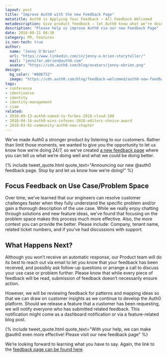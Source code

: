 ```yaml
---
layout: post
title: "Improve Auth0 with the new Feedback Page"
metatitle: Auth0 is Applying Your Feedback — All Feedback Welcomed
metadescription: Give product feedback — let Auth0 know what we’re doing well or what we could be doing better through our feedback page.
description: "Please help us improve Auth0 via our new Feedback Page"
date: 2018-09-21 08:30
category: PR, Features
is_non-tech: true
author:
  name: "Jenny O'Brien"
  url: "https://www.linkedin.com/in/jenny-o-brien-storyteller/"
  mail: "jennifer.obrien@auth0.com"
  avatar: "https://cdn.auth0.com/blog/avatars/jenny-obrien.png"
design:
  bg_color: "#006752"
  image: "https://cdn.auth0.com/blog/feedback-welcomed/auth0-new-feedback-page-logo.png"
tags:
- conference
- identiverse
- identity
- identity-management
- ciam
related:
- 2018-09-13-auth0-named-to-forbes-2018-cloud-100
- 2018-04-16-auth0-wins-infosec-2018-editors-choice-award
- 2018-03-01-community-auth0-new-chapter
---
```


We’ve made Auth0 a stronger product by listening to our customers. Rather than limit those moments, we wanted to give you the opportunity to let us know how we’re doing 24/7, so we’ve created [a new feedback page](https://auth0.com/feedback) where you can tell us what we’re doing well and what we could be doing better.

{% include tweet_quote.html quote_text="Announcing our new @auth0 feedback page. Stop by and let us know how we’re doing!" %}


## Focus Feedback on Use Case/Problem Space

Over time, we’ve learned that our engineers can resolve customer challenges faster when they fully understand the specific problem and/or gain a thorough description of the use case. While we really enjoy chatting through solutions and new feature ideas, we’ve found that focusing on the problem space makes this process much more effective. Also, the more context you can provide the better. Please include: Company, tenant name, related ticket numbers, and if you’ve had discussions with support.

## What Happens Next?

Although you won’t receive an automatic response, our Product team will do its best to reach out via email to let you know that your feedback has been received, and possibly ask follow-up questions or arrange a call to discuss your use case or problem further. Please know that while every piece of feedback will be read, submission of feedback doesn’t necessarily ensure action. 

However, we will be reviewing feedback for patterns and mapping ideas so that we can draw on customer insights as we continue to develop the Auth0 platform. Should we release a feature that a customer has been requesting, we will notify everyone who has submitted related feedback. This notification might come as a dashboard notification or via a feature-related blog post.

{% include tweet_quote.html quote_text="With your help, we can make @auth0 even more effective! Please visit our new feedback page" %}

We’re looking forward to learning what you have to say. Again, the link to the [feedback page can be found here](https://auth0.com/feedback).
